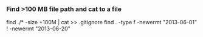 ### Find >100 MB file path and cat to a file 
find ./* -size +100M | cat >> .gitignore
find . -type f -newermt "2013-06-01" \! -newermt "2013-06-20"
